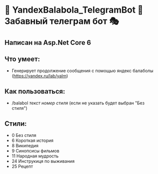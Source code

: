 # 🤖 YandexBalabola_TelegramBot 🤖 Забавный телеграм бот 🎭

## Написан на **Asp.Net Core 6**

## Что умеет:
- Генерирует продолжение сообщения с помощью яндекс балаболы (https://yandex.ru/lab/yalm)

## Как пользоваться:
- /balabol  *текст*  *номер стиля* (если не указать будет выбран "Без стиля")

## Стили:
- 0 Без стиля
- 6 Короткая история
- 8 Википедия
- 9 Синопсисы фильмов
- 11 Народная мудрость
- 24 Инструкиця по выживания
- 25 Рецепт
